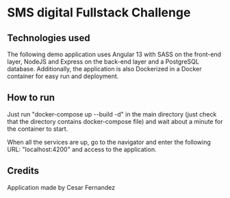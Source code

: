 # SMS digital Fullstack Challenge

## Technologies used

The following demo application uses Angular 13 with SASS on the front-end layer, NodeJS and Express on the back-end layer and a PostgreSQL database.
Additionally, the application is also Dockerized in a Docker container for easy run and deployment.

## How to run

Just run "docker-compose up --build -d" in the main directory (just check that the directory contains docker-compose file) and 
wait about a minute for the container to start.

When all the services are up, go to the navigator and enter the following URL: "localhost:4200" and access to the application.

## Credits

Application made by Cesar Fernandez